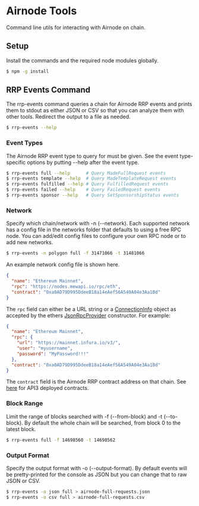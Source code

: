 # Airnode Tools

Command line utils for interacting with Airnode on chain.

## Setup

Install the commands and the required node modules globally.

```sh
$ npm -g install
```

## RRP Events Command

The rrp-events command queries a chain for Airnode RRP events and prints them to stdout as either JSON or CSV so that you can analyze them with other tools. Redirect the output to a file as needed.

```sh
$ rrp-events --help
```

### Event Types

The Airnode RRP event type to query for must be given. See the event type-specific options by putting --help after the event type.

```sh
$ rrp-events full --help      # Query MadeFullRequest events
$ rrp-events template --help  # Query MadeTemplateRequest events
$ rrp-events fulfilled --help # Query FulfilledRequest events
$ rrp-events failed --help    # Query FailedRequest events
$ rrp-events sponsor --help   # Query SetSponsorshipStatus events

```

### Network

Specify which chain/network with -n (--network). Each supported network has a config file in the networks folder that defaults to using a free RPC node. You can add/edit config files to configure your own RPC node or to add new networks.

```sh
$ rrp-events -n polygon full -f 31471066 -t 31481066
```

An example network config file is shown here.

```json
{
  "name": "Ethereum Mainnet",
  "rpc": "https://nodes.mewapi.io/rpc/eth",
  "contract": "0xa0AD79D995DdeeB18a14eAef56A549A04e3Aa1Bd"
}
```

The `rpc` field can either be a URL string or a [ConnectionInfo](https://docs.ethers.io/v5/api/utils/web/#ConnectionInfo) object as accepted by the ethers [JsonRpcProvider](https://docs.ethers.io/v5/api/providers/jsonrpc-provider/#JsonRpcProvider) constructor. For example:

```json
{
  "name": "Ethereum Mainnet",
  "rpc": {
    "url": "https://mainnet.infura.io/v3/",
    "user": "myusername",
    "password": "MyPassword!!!"
  },
  "contract": "0xa0AD79D995DdeeB18a14eAef56A549A04e3Aa1Bd"
}
```

The `contract` field is the Airnode RRP contract address on that chain. See [here](https://docs.api3.org/airnode/v0.7/reference/airnode-addresses.html) for API3 deployed contracts.

### Block Range

Limit the range of blocks searched with -f (--from-block) and -t (--to-block). By default the whole chain will be searched, from block 0 to the latest block.

```sh
$ rrp-events full -f 14698560 -t 14698562
```

### Output Format

Specify the output format with -o (--output-format). By default events will be pretty-printed for the console as JSON but you can change that to raw JSON or CSV.

```sh
$ rrp-events -o json full > airnode-full-requests.json
$ rrp-events -o csv full > airnode-full-requests.csv
```

